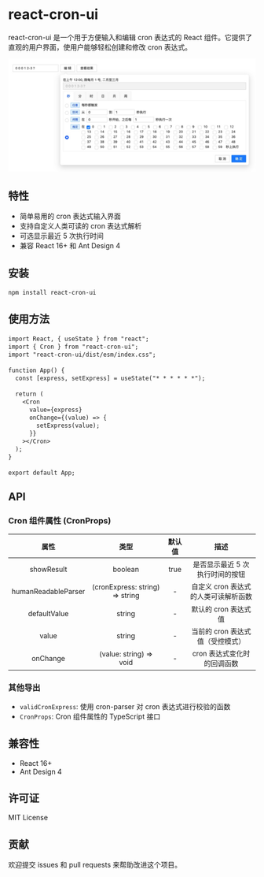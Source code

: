 # react-cron-ui

react-cron-ui 是一个用于方便输入和编辑 cron 表达式的 React 组件。它提供了直观的用户界面，使用户能够轻松创建和修改 cron 表达式。

![react-cron-ui 预览](https://raw.githubusercontent.com/kelokeloo/react-cron-ui/main/public/demo.jpg)

## 特性

- 简单易用的 cron 表达式输入界面
- 支持自定义人类可读的 cron 表达式解析
- 可选显示最近 5 次执行时间
- 兼容 React 16+ 和 Ant Design 4

## 安装

```bash
npm install react-cron-ui
```

## 使用方法

```tsx
import React, { useState } from "react";
import { Cron } from "react-cron-ui";
import "react-cron-ui/dist/esm/index.css";

function App() {
  const [express, setExpress] = useState("* * * * * *");

  return (
    <Cron
      value={express}
      onChange={(value) => {
        setExpress(value);
      }}
    ></Cron>
  );
}

export default App;
```

## API

### Cron 组件属性 (CronProps)

|        属性         |              类型               | 默认值 |                 描述                 |
| :-----------------: | :-----------------------------: | :----: | :----------------------------------: |
|     showResult      |             boolean             |  true  |   是否显示最近 5 次执行时间的按钮    |
| humanReadableParser | (cronExpress: string) => string |   -    | 自定义 cron 表达式的人类可读解析函数 |
|    defaultValue     |             string              |   -    |         默认的 cron 表达式值         |
|        value        |             string              |   -    |   当前的 cron 表达式值（受控模式）   |
|      onChange       |     (value: string) => void     |   -    |     cron 表达式变化时的回调函数      |

### 其他导出

- `validCronExpress`: 使用 cron-parser 对 cron 表达式进行校验的函数
- `CronProps`: Cron 组件属性的 TypeScript 接口

## 兼容性

- React 16+
- Ant Design 4

## 许可证

MIT License

## 贡献

欢迎提交 issues 和 pull requests 来帮助改进这个项目。
